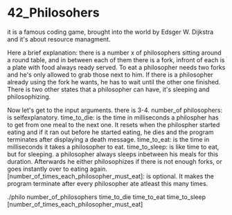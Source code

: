 # 42_Philosohers
it is a famous coding game, brought into the world by Edsger W. Dijkstra and it's about resource managment.

Here a brief explanation:
there is a number x of philosophers sitting around a round table, and
in between each of them there is a fork, infront of each is a plate with food
always ready served. To eat a philosopher needs two forks and he's only allowed
to grab those next to him. If there is a philosopher already using the fork he wants,
he has to wait until the other one finished. There is two other states that a philosopher
can have, it's sleeping and philosophizing.

Now let's get to the input arguments. there is 3-4.
  number_of philosophers: is selfexplanatory.
  time_to_die: is the time in milliseconds a philospher has to get from one meal to the next one.
It resets when the philospher started eating and if it ran out before he started eating, he dies
and the program terminates after displaying a death message.
  time_to_eat: is the time in milliseconds it takes a philosopher to eat.
  time_to_sleep: is like time to eat, but for sleeping. a philosopher always sleeps inbetween his meals
for this duration. Afterwards he either philosophizes if there is not enough forks, or goes instantly over
to eating again.
  [number_of_times_each_philosopher_must_eat]: is optional. It makes the program terminate after every
philosopher ate atleast this many times.
 
./philo number_of_philosophers time_to_die time_to_eat time_to_sleep [number_of_times_each_philosopher_must_eat]
